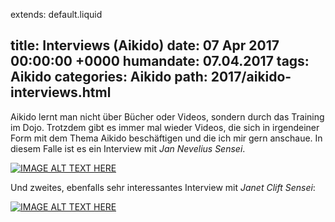 extends: default.liquid

title: Interviews (Aikido)
date:       07 Apr 2017 00:00:00 +0000
humandate:  07.04.2017
tags: Aikido
categories: Aikido
path: 2017/aikido-interviews.html
---

Aikido lernt man nicht über Bücher oder Videos, sondern durch das Training im Dojo.
Trotzdem gibt es immer mal wieder Videos, die sich in irgendeiner Form mit dem Thema Aikido beschäftigen und die ich mir gern anschaue.
In diesem Falle ist es ein Interview mit *Jan Nevelius Sensei*.

[![IMAGE ALT TEXT HERE](http://img.youtube.com/vi/QqvYLqBvuwk/0.jpg)](http://www.youtube.com/watch?v=QqvYLqBvuwk)

Und zweites, ebenfalls sehr interessantes Interview mit *Janet Clift Sensei*:

[![IMAGE ALT TEXT HERE](http://img.youtube.com/vi/6CL8sMaVUiI/0.jpg)](http://www.youtube.com/watch?v=6CL8sMaVUiI)
